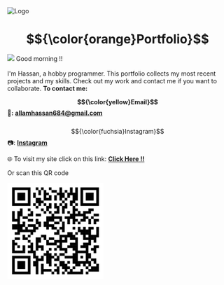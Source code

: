<img src="https://raw.githubusercontent.com/portfoliioo/h/refs/heads/main/Deafult/Images/Logo.png" alt="Logo">
<br>

# $${\color{orange}Portfolio}$$
<img src="https://portfoliioo.github.io/h/images/Logo.png" style="width: 80px; height: auto; margin-top: -80px;">
Good morning !! <br><br>I'm Hassan, a hobby programmer. This portfolio collects my most recent projects and my skills. Check out my work and contact me if you want to collaborate.
<strong>To contact me:</strong>

<strong>$${\color{yellow}Email}$$ 📧:</strong> <a href="mailto: allamhassan684@gmail.com"><strong>allamhassan684@gmail.com</strong></a>
<br>
<br>
$${\color{fuchsia}Instagram}$$ 📷: <a href="#"><strong>Instagram</strong></a>

🌐 To visit my site click on this link: <a href="https://portfoliioo.github.io/h/"><strong>Click Here !!</strong></a>

Or scan this QR code

<img src="images/QRCode.png" width="220" height="220" alt="QR-Code">
